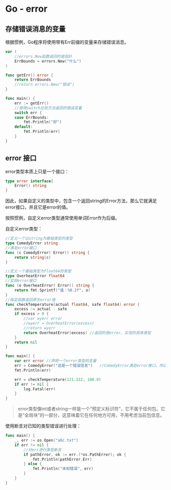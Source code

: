 # Go - error

## 存储错误消息的变量

根据惯例，Go程序将使用带有Err前缀的变量来存储错误消息。

```go
var (
	//errors.New函数返回的是指针
	ErrBounds = errors.New("什么")
)

func getErr() error {
	return ErrBounds
	//return errors.New("错误")
}

func main() {
	err := getErr()
	//使用switch比较方法返回的错误变量
	switch err {
	case ErrBounds:
		fmt.Println("好")
	default:
		fmt.Println(err)
	}
}
```



## error 接口

error类型本质上只是一个接口：

```go
type error interface{
	Error() string
}
```

因此，如果自定义的类型中，包含一个返回string的Error方法，那么它就满足error接口，并且它是error的值。

按照惯例，自定义error类型通常使用单词Error作为后缀。

自定义error类型：

```go
//定义一个以string为基础类型的类型
type ComedyError string
//满足error接口
func (c ComedyError) Error() string {
	return string(c)
}

//定义一个基础类型为float64的类型
type OverheatError float64
//实现error接口
func (o OverheatError) Error() string {
	return fmt.Sprintf("值：%0.2f", o)
}
//指定函数返回原生error值
func checkTemperature(actual float64, safe float64) error {
	excess := actual - safe
	if excess > 0 {
        //var wyerr error
        //wyerr = OverheatError(excess)
        //return wyerr
		return OverheatError(excess) //返回的是error，实现的具体类型
	}
	return nil
}

func main() {
	var err error //声明一个error类型的变量
	err = ComedyError("这是一个错误信息")	//ComedyError满足error接口，所以可以赋值给接口变量
	fmt.Println(err)

	err = checkTemperature(121.322, 100.0)
	if err != nil {
		log.Fatal(err)
	}
}
```

> error类型像int或者string一样是一个“预定义标识符”，它不属于任何包。它是“全局块”的一部分，这意味着它在任何地方可用，不用考虑当前包信息。



使用断言对已知的类型错误进行处理：

```go
func main() {
	_, err := os.Open("abc.txt")
	if err != nil {
        //对err进行类型断言
		if pathError, ok := err.(*os.PathError); ok {
			fmt.Println(pathError.Err)
		} else {
			fmt.Println("未知错误", err)
		}
	}
}
```

